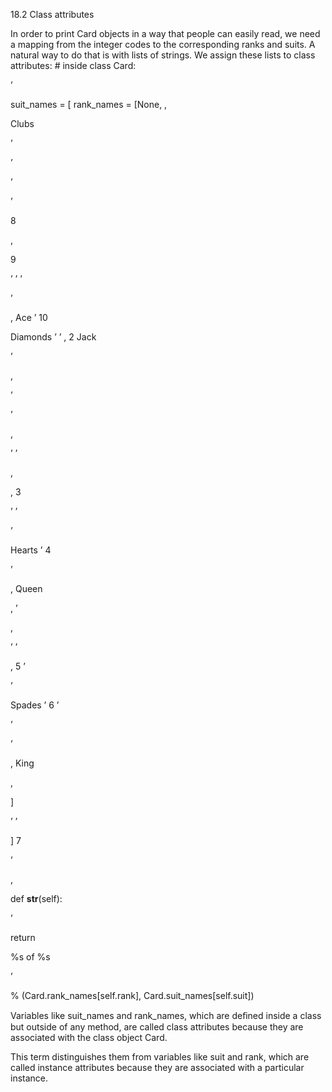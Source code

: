 18.2 Class attributes

In order to print Card objects in a way that people can easily read, we need a mapping from the integer codes to the corresponding ranks and suits. A natural way to do that is with lists of strings. We assign these lists to class attributes: # inside class Card:

’

suit_names = [ rank_names = [None, ,

Clubs

’

’

’

’

8

,

9

’ ’ ’

’

, Ace ’ 10

Diamonds ’ ’ , 2 Jack

’

,

’

’

,

’ ’

,

, 3

’ ’

’

Hearts ’ 4

’

, Queen

, ’

,

’ ’

, 5 ’

’

Spades ’ 6 ’

’

’

, King

,

]

’ ’

] 7

’

,

def __str__(self):

’

return

%s of %s

’

% (Card.rank_names[self.rank], Card.suit_names[self.suit])

Variables like suit_names and rank_names, which are deﬁned inside a class but outside of any method, are called class attributes because they are associated with the class object Card.

This term distinguishes them from variables like suit and rank, which are called instance attributes because they are associated with a particular instance.